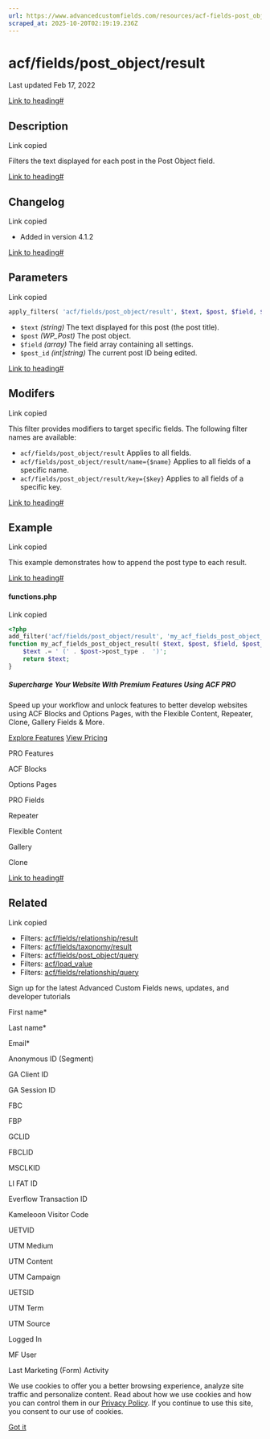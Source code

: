 ```yaml
---
url: https://www.advancedcustomfields.com/resources/acf-fields-post_object-result
scraped_at: 2025-10-20T02:19:19.236Z
---
```


# acf/fields/post\_object/result

Last updated Feb 17, 2022

[Link to heading#](https://www.advancedcustomfields.com/resources/acf-fields-post_object-result/#description)

## Description

Link copied

Filters the text displayed for each post in the Post Object field.

[Link to heading#](https://www.advancedcustomfields.com/resources/acf-fields-post_object-result/#changelog)

## Changelog

Link copied

- Added in version 4.1.2

[Link to heading#](https://www.advancedcustomfields.com/resources/acf-fields-post_object-result/#parameters)

## Parameters

Link copied

```php
apply_filters( 'acf/fields/post_object/result', $text, $post, $field, $post_id );
```

- `$text` _(string)_ The text displayed for this post (the post title).
- `$post` _(WP\_Post)_ The post object.
- `$field` _(array)_ The field array containing all settings.
- `$post_id` _(int\|string)_ The current post ID being edited.

[Link to heading#](https://www.advancedcustomfields.com/resources/acf-fields-post_object-result/#modifers)

## Modifers

Link copied

This filter provides modifiers to target specific fields. The following filter names are available:

- `acf/fields/post_object/result` Applies to all fields.
- `acf/fields/post_object/result/name={$name}` Applies to all fields of a specific name.
- `acf/fields/post_object/result/key={$key}` Applies to all fields of a specific key.

[Link to heading#](https://www.advancedcustomfields.com/resources/acf-fields-post_object-result/#example)

## Example

Link copied

This example demonstrates how to append the post type to each result.

[Link to heading#](https://www.advancedcustomfields.com/resources/acf-fields-post_object-result/#functionsphp)

#### functions.php

Link copied

```php
<?php
add_filter('acf/fields/post_object/result', 'my_acf_fields_post_object_result', 10, 4);
function my_acf_fields_post_object_result( $text, $post, $field, $post_id ) {
    $text .= ' (' . $post->post_type .  ')';
    return $text;
}
```

##### Supercharge Your Website With Premium Features Using ACF PRO

Speed up your workflow and unlock features to better develop websites using ACF Blocks and Options Pages, with the Flexible Content, Repeater,
Clone, Gallery Fields & More.


[Explore Features](https://www.advancedcustomfields.com/pro/) [View Pricing](https://www.advancedcustomfields.com/pro/#pricing-table/)

PRO Features

ACF Blocks

Options Pages

PRO Fields

Repeater

Flexible Content

Gallery

Clone

[Link to heading#](https://www.advancedcustomfields.com/resources/acf-fields-post_object-result/#related)

## Related

Link copied

- Filters: [acf/fields/relationship/result](https://www.advancedcustomfields.com/resources/acf-fields-relationship-result/)
- Filters: [acf/fields/taxonomy/result](https://www.advancedcustomfields.com/resources/acf-fields-taxonomy-result/)
- Filters: [acf/fields/post\_object/query](https://www.advancedcustomfields.com/resources/acf-fields-post_object-query/)
- Filters: [acf/load\_value](https://www.advancedcustomfields.com/resources/acf-load_value/)
- Filters: [acf/fields/relationship/query](https://www.advancedcustomfields.com/resources/acf-fields-relationship-query/)

Sign up for the latest Advanced Custom Fields news, updates, and developer tutorials

First name\*

Last name\*

Email\*

Anonymous ID (Segment)

GA Client ID

GA Session ID

FBC

FBP

GCLID

FBCLID

MSCLKID

LI FAT ID

Everflow Transaction ID

Kameleoon Visitor Code

UETVID

UTM Medium

UTM Content

UTM Campaign

UETSID

UTM Term

UTM Source

Logged In

MF User

Last Marketing (Form) Activity

We use cookies to offer you a better browsing experience, analyze site traffic and personalize content. Read about how we use cookies and how you can control them in our [Privacy Policy](https://wpengine.com/legal/privacy/). If you continue to use this site, you consent to our use of cookies.

[Got it](https://www.advancedcustomfields.com/resources/acf-fields-post_object-result/#)
